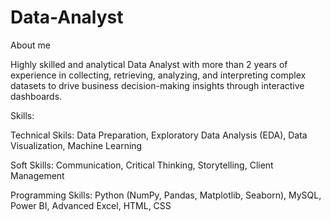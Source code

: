 # Data-Analyst
About me

Highly skilled and analytical Data Analyst with more than 2 years of experience in collecting, retrieving, analyzing, and interpreting complex datasets to drive business decision-making insights through interactive dashboards.

Skills:

Technical Skils: Data Preparation, Exploratory Data Analysis (EDA), Data Visualization, Machine Learning

Soft Skills: Communication, Critical Thinking, Storytelling, Client Management

Programming Skills: Python (NumPy, Pandas, Matplotlib, Seaborn), MySQL, Power BI, Advanced Excel, HTML, CSS
